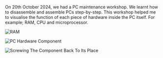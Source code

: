 On 20th October 2024, we had a PC maintenance workshop. 
We learnt how to disassemble and assemble PCs step-by-step.
This workshop helped me to visualise the function of each piece of hardware inside the PC itself.
For example; RAM, CPU and microprocessor.


![RAM](https://github.com/user-attachments/assets/bf33bc10-c25e-4a05-8d4f-f1cd80305546)

![PC Hardware Component](https://github.com/user-attachments/assets/65a5f1a3-7412-4192-b5c5-4e2a38195383)

![Screwing The Component Back To Its Place](https://github.com/user-attachments/assets/10a40a68-c479-47e8-9c3a-c34d9fb31f2f)
